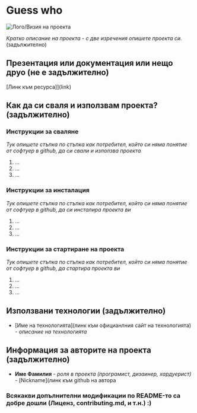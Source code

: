 # Guess who

![Лого/Визия на проекта](path_to_logo.png)

*Кратко описание на проекта - с две изречения опишете проекта си.* (задължително)

## Презентация или документация или нещо друо (не е задължително)
[Линк към ресурса]](link)

## Как да си сваля и използвам проекта? (задължително)

### Инструкции за сваляне
*Тук опишете стъпка по стъпка как потребител, който си няма понятие от софтуер в github, да си свали и използва проекта*

1) ...
2) ...
3) ...

### Инструкции за инсталация
*Тук опишете стъпка по стъпка как потребител, който си няма понятие от софтуер в github, да си инсталира проекта ви*

1) ...
2) ...
3) ...

### Инструкции за стартиране на проекта
*Тук опишете стъпка по стъпка как потребител, който си няма понятие от софтуер в github, да стартира проекта ви*

1) ...
2) ...
3) ...

## Използвани технологии (задължително)

* [Име на технологията](линк към официанлния сайт на технологията) - *описание на технологията*

## Информация за авторите на проекта (задължително)

* **Име Фамилия** - *роля в проекта (програмист, дизаинер, хардуерист)* - [Nickname](линк към github на автора

### Всякакви допълнителни модификации по README-то са добре дошли (Лиценз, contributing.md, и т.н.) :)
